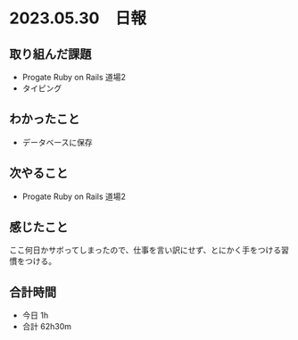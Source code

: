 # 2023.05.30　日報

## 取り組んだ課題
- Progate Ruby on Rails 道場2
- タイピング

## わかったこと
- データベースに保存

## 次やること
- Progate Ruby on Rails 道場2

## 感じたこと
ここ何日かサボってしまったので、仕事を言い訳にせず、とにかく手をつける習慣をつける。

## 合計時間
- 今日 1h
- 合計 62h30m
